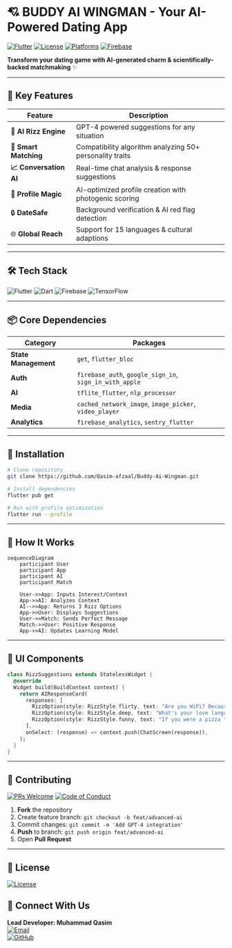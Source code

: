 # 💘 BUDDY AI WINGMAN - Your AI-Powered Dating App

[![Flutter](https://img.shields.io/badge/Flutter-3.22-%2302569B?logo=flutter)](https://flutter.dev)
[![License](https://img.shields.io/badge/License-MIT-%23D22128)](https://opensource.org/licenses/MIT)
[![Platforms](https://img.shields.io/badge/Platforms-Android%20|%20iOS-%230A66C2)](https://github.com/Qasim-afzaal/ai-rizz-app)
[![Firebase](https://img.shields.io/badge/Powered%20by-Firebase-%23FFCA28?logo=firebase)](https://firebase.google.com)

**Transform your dating game with AI-generated charm & scientifically-backed matchmaking** ✨

---

## 🚀 Key Features

| Feature                | Description                                                                 |
|------------------------|-----------------------------------------------------------------------------|
| **🤖 AI Rizz Engine**  | GPT-4 powered suggestions for any situation                                |
| **💞 Smart Matching**  | Compatibility algorithm analyzing 50+ personality traits                   |
| **📈 Conversation AI** | Real-time chat analysis & response suggestions                             |
| **🎨 Profile Magic**   | AI-optimized profile creation with photogenic scoring                      |
| 🔒 **DateSafe**        | Background verification & AI red flag detection                            |
| 🌐 **Global Reach**    | Support for 15 languages & cultural adaptions                              |

---

## 🛠 Tech Stack

![Flutter](https://img.shields.io/badge/-Flutter-02569B?logo=flutter&logoColor=white)
![Dart](https://img.shields.io/badge/-Dart-0175C2?logo=dart&logoColor=white)
![Firebase](https://img.shields.io/badge/-Firebase-FFCA28?logo=firebase&logoColor=black)
![TensorFlow](https://img.shields.io/badge/-NLP_Model-%23FF6F00?logo=tensorflow)

---

## 📦 Core Dependencies

| Category            | Packages                                                                 |
|---------------------|--------------------------------------------------------------------------|
| **State Management**| `get`, `flutter_bloc`                                                   |
| **Auth**            | `firebase_auth`, `google_sign_in`, `sign_in_with_apple`                 |
| **AI**              | `tflite_flutter`, `nlp_processor`                                       |
| **Media**           | `cached_network_image`, `image_picker`, `video_player`                  |
| **Analytics**       | `firebase_analytics`, `sentry_flutter`                                  |

---

## 🚀 Installation

```bash
# Clone repository
git clone https://github.com/Qasim-afzaal/Buddy-Ai-Wingman.git

# Install dependencies
flutter pub get

# Run with profile optimization
flutter run --profile
```

---

## 💌 How It Works

```mermaid
sequenceDiagram
    participant User
    participant App
    participant AI
    participant Match
    
    User->>App: Inputs Interest/Context
    App->>AI: Analyzes Context
    AI-->>App: Returns 3 Rizz Options
    App->>User: Displays Suggestions
    User->>Match: Sends Perfect Message
    Match->>User: Positive Response
    App->>AI: Updates Learning Model
```

---

## 📱 UI Components

```dart
class RizzSuggestions extends StatelessWidget {
  @override
  Widget build(BuildContext context) {
    return AIResponseCard(
      responses: [
        RizzOption(style: RizzStyle.flirty, text: "Are you WiFi? Because I'm feeling a connection..."),
        RizzOption(style: RizzStyle.deep, text: "What's your love language? Mine is quality code time..."),
        RizzOption(style: RizzStyle.funny, text: "If you were a pizza topping, you'd be extra-cheesy... in a good way!"),
      ],
      onSelect: (response) => context.push(ChatScreen(response)),
    );
  }
}
```

---

## 🤝 Contributing

[![PRs Welcome](https://img.shields.io/badge/PRs-Welcome-%2300CC88)](CONTRIBUTING.md)
[![Code of Conduct](https://img.shields.io/badge/Code%20of%20Conduct-ENFORCED-%23E53935)](CODE_OF_CONDUCT.md)

1. **Fork** the repository
2. Create feature branch: `git checkout -b feat/advanced-ai`
3. Commit changes: `git commit -m 'Add GPT-4 integration'`
4. **Push** to branch: `git push origin feat/advanced-ai`
5. Open **Pull Request**

---

## 📜 License

[![License](https://img.shields.io/github/license/Qasim-afzaal/ai-rizz-app?color=blue)](LICENSE)


## 💌 Connect With Us

**Lead Developer: Muhammad Qasim**  
[![Email](https://img.shields.io/badge/-qasim.afzaal432%40gmail.com-EA4335?logo=gmail)](mailto:qasim.afzaal432@gmail.com)  
[![GitHub](https://img.shields.io/badge/-Qasim--afzaal-181717?logo=github)](https://github.com/Qasim-afzaal)  
